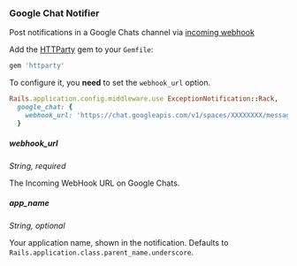 ### Google Chat Notifier

Post notifications in a Google Chats channel via [incoming webhook](https://developers.google.com/hangouts/chat/how-tos/webhooks)

Add the [HTTParty](https://github.com/jnunemaker/httparty) gem to your `Gemfile`:

```ruby
gem 'httparty'
```

To configure it, you **need** to set the `webhook_url` option.

```ruby
Rails.application.config.middleware.use ExceptionNotification::Rack,
  google_chat: {
    webhook_url: 'https://chat.googleapis.com/v1/spaces/XXXXXXXX/messages?key=YYYYYYYYYYYYY&token=ZZZZZZZZZZZZ'
  }
```

##### webhook_url

*String, required*

The Incoming WebHook URL on Google Chats.

##### app_name

*String, optional*

Your application name, shown in the notification. Defaults to `Rails.application.class.parent_name.underscore`.
